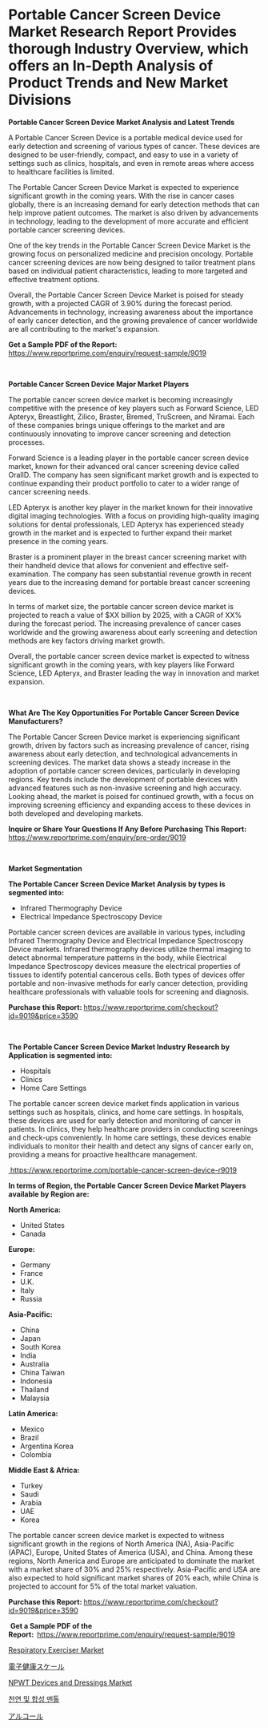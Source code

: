 <p><h1>Portable Cancer Screen Device Market Research Report Provides thorough Industry Overview, which offers an In-Depth Analysis of Product Trends and New Market Divisions</h1></p><p><strong>Portable Cancer Screen Device Market Analysis and Latest Trends</strong></p>
<p><p>A Portable Cancer Screen Device is a portable medical device used for early detection and screening of various types of cancer. These devices are designed to be user-friendly, compact, and easy to use in a variety of settings such as clinics, hospitals, and even in remote areas where access to healthcare facilities is limited.</p><p>The Portable Cancer Screen Device Market is expected to experience significant growth in the coming years. With the rise in cancer cases globally, there is an increasing demand for early detection methods that can help improve patient outcomes. The market is also driven by advancements in technology, leading to the development of more accurate and efficient portable cancer screening devices.</p><p>One of the key trends in the Portable Cancer Screen Device Market is the growing focus on personalized medicine and precision oncology. Portable cancer screening devices are now being designed to tailor treatment plans based on individual patient characteristics, leading to more targeted and effective treatment options.</p><p>Overall, the Portable Cancer Screen Device Market is poised for steady growth, with a projected CAGR of 3.90% during the forecast period. Advancements in technology, increasing awareness about the importance of early cancer detection, and the growing prevalence of cancer worldwide are all contributing to the market's expansion.</p></p>
<p><strong>Get a Sample PDF of the Report:&nbsp;</strong> <a href="https://www.reportprime.com/enquiry/request-sample/9019">https://www.reportprime.com/enquiry/request-sample/9019</a></p>
<p>&nbsp;</p>
<p><strong>Portable Cancer Screen Device Major Market Players</strong></p>
<p><p>The portable cancer screen device market is becoming increasingly competitive with the presence of key players such as Forward Science, LED Apteryx, Breastlight, Zilico, Braster, Bremed, TruScreen, and Niramai. Each of these companies brings unique offerings to the market and are continuously innovating to improve cancer screening and detection processes.</p><p>Forward Science is a leading player in the portable cancer screen device market, known for their advanced oral cancer screening device called OralID. The company has seen significant market growth and is expected to continue expanding their product portfolio to cater to a wider range of cancer screening needs.</p><p>LED Apteryx is another key player in the market known for their innovative digital imaging technologies. With a focus on providing high-quality imaging solutions for dental professionals, LED Apteryx has experienced steady growth in the market and is expected to further expand their market presence in the coming years.</p><p>Braster is a prominent player in the breast cancer screening market with their handheld device that allows for convenient and effective self-examination. The company has seen substantial revenue growth in recent years due to the increasing demand for portable breast cancer screening devices.</p><p>In terms of market size, the portable cancer screen device market is projected to reach a value of $XX billion by 2025, with a CAGR of XX% during the forecast period. The increasing prevalence of cancer cases worldwide and the growing awareness about early screening and detection methods are key factors driving market growth.</p><p>Overall, the portable cancer screen device market is expected to witness significant growth in the coming years, with key players like Forward Science, LED Apteryx, and Braster leading the way in innovation and market expansion.</p></p>
<p>&nbsp;</p>
<p><strong>What Are The Key Opportunities For Portable Cancer Screen Device Manufacturers?</strong></p>
<p><p>The Portable Cancer Screen Device market is experiencing significant growth, driven by factors such as increasing prevalence of cancer, rising awareness about early detection, and technological advancements in screening devices. The market data shows a steady increase in the adoption of portable cancer screen devices, particularly in developing regions. Key trends include the development of portable devices with advanced features such as non-invasive screening and high accuracy. Looking ahead, the market is poised for continued growth, with a focus on improving screening efficiency and expanding access to these devices in both developed and developing markets.</p></p>
<p><strong>Inquire or Share Your Questions If Any Before Purchasing This Report:</strong> <a href="https://www.reportprime.com/enquiry/pre-order/9019">https://www.reportprime.com/enquiry/pre-order/9019</a></p>
<p>&nbsp;</p>
<p><strong>Market Segmentation</strong></p>
<p><strong>The Portable Cancer Screen Device Market Analysis by types is segmented into:</strong></p>
<p><ul><li>Infrared Thermography Device</li><li>Electrical Impedance Spectroscopy Device</li></ul></p>
<p><p>Portable cancer screen devices are available in various types, including Infrared Thermography Device and Electrical Impedance Spectroscopy Device markets. Infrared thermography devices utilize thermal imaging to detect abnormal temperature patterns in the body, while Electrical Impedance Spectroscopy devices measure the electrical properties of tissues to identify potential cancerous cells. Both types of devices offer portable and non-invasive methods for early cancer detection, providing healthcare professionals with valuable tools for screening and diagnosis.</p></p>
<p><strong>Purchase this Report:&nbsp;</strong><a href="https://www.reportprime.com/checkout?id=9019&price=3590">https://www.reportprime.com/checkout?id=9019&price=3590</a></p>
<p>&nbsp;</p>
<p><strong>The Portable Cancer Screen Device Market Industry Research by Application is segmented into:</strong></p>
<p><ul><li>Hospitals</li><li>Clinics</li><li>Home Care Settings</li></ul></p>
<p><p>The portable cancer screen device market finds application in various settings such as hospitals, clinics, and home care settings. In hospitals, these devices are used for early detection and monitoring of cancer in patients. In clinics, they help healthcare providers in conducting screenings and check-ups conveniently. In home care settings, these devices enable individuals to monitor their health and detect any signs of cancer early on, providing a means for proactive healthcare management.</p></p>
<p><a href="https://www.reportprime.com/portable-cancer-screen-device-r9019">&nbsp;https://www.reportprime.com/portable-cancer-screen-device-r9019</a></p>
<p><strong>In terms of Region, the Portable Cancer Screen Device Market Players available by Region are:</strong></p>
<p>
    <p> <strong> North America: </strong>
        <ul>
            <li>United States</li>
            <li>Canada</li>
        </ul>
        </p> 
    <p> <strong> Europe: </strong>
        <ul>
            <li>Germany</li>
            <li>France</li>
            <li>U.K.</li>
            <li>Italy</li>
            <li>Russia</li>
        </ul>
        </p> 
    <p> <strong> Asia-Pacific: </strong>
        <ul>
            <li>China</li>
            <li>Japan</li>
            <li>South Korea</li>
            <li>India</li>
            <li>Australia</li>
            <li>China Taiwan</li>
            <li>Indonesia</li>
            <li>Thailand</li>
            <li>Malaysia</li>
        </ul>
        </p> 
    <p> <strong> Latin America: </strong>
        <ul>
            <li>Mexico</li>
            <li>Brazil</li>
            <li>Argentina Korea</li>
            <li>Colombia</li>
        </ul>
        </p> 
    <p> <strong> Middle East & Africa: </strong>
        <ul>
            <li>Turkey</li>
            <li>Saudi</li>
            <li>Arabia</li>
            <li>UAE</li>
            <li>Korea</li>
        </ul>
    </p>
    </p>
<p><p>The portable cancer screen device market is expected to witness significant growth in the regions of North America (NA), Asia-Pacific (APAC), Europe, United States of America (USA), and China. Among these regions, North America and Europe are anticipated to dominate the market with a market share of 30% and 25% respectively. Asia-Pacific and USA are also expected to hold significant market shares of 20% each, while China is projected to account for 5% of the total market valuation.</p></p>
<p><strong>Purchase this Report: </strong><a href="https://www.reportprime.com/checkout?id=9019&price=3590">https://www.reportprime.com/checkout?id=9019&price=3590</a></p>
<p>&nbsp;<strong>Get a Sample PDF of the Report:&nbsp;&nbsp;</strong><a href="https://www.reportprime.com/enquiry/request-sample/9019">https://www.reportprime.com/enquiry/request-sample/9019</a></p>
<p><strong></strong></p>
<p><p><a href="https://github.com/goodweq44/Market-Research-Report-List-1/blob/main/respiratory-exerciser-market.md">Respiratory Exerciser Market</a></p><p><a href="https://github.com/tubbs463/Market-Research-Report-List-2/blob/main/871196377907.md">電子健康スケール</a></p><p><a href="https://github.com/ajohirul8010/Market-Research-Report-List-1/blob/main/npwt-devices-and-dressings-market.md">NPWT Devices and Dressings Market</a></p><p><a href="https://github.com/muchswr/Market-Research-Report-List-1/blob/main/314952799910.md">천연 및 합성 멘톨</a></p><p><a href="https://github.com/LeoraEber/Market-Research-Report-List-1/blob/main/459053978107.md">アルコール</a></p></p>